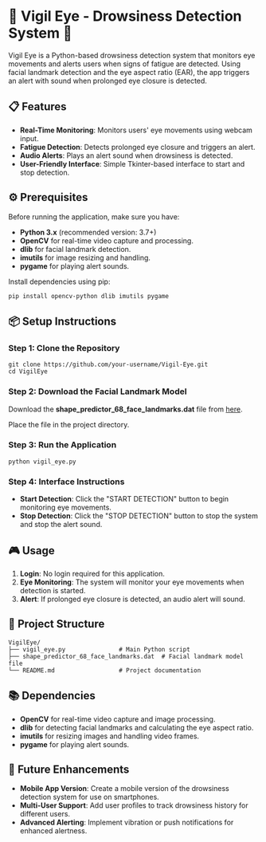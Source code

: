 <!DOCTYPE html>
<html lang="en">
<head>
  <meta charset="UTF-8">
  <meta name="viewport" content="width=device-width, initial-scale=1.0">
  <title>Vigil Eye - Drowsiness Detection System</title>
</head>
<body>

<h1>👀 Vigil Eye - Drowsiness Detection System 🚨</h1>
<p>Vigil Eye is a Python-based drowsiness detection system that monitors eye movements and alerts users when signs of fatigue are detected. Using facial landmark detection and the eye aspect ratio (EAR), the app triggers an alert with sound when prolonged eye closure is detected.</p>

<h2>📋 Features</h2>
<ul>
  <li><strong>Real-Time Monitoring</strong>: Monitors users' eye movements using webcam input.</li>
  <li><strong>Fatigue Detection</strong>: Detects prolonged eye closure and triggers an alert.</li>
  <li><strong>Audio Alerts</strong>: Plays an alert sound when drowsiness is detected.</li>
  <li><strong>User-Friendly Interface</strong>: Simple Tkinter-based interface to start and stop detection.</li>
</ul>

<h2>⚙️ Prerequisites</h2>
<p>Before running the application, make sure you have:</p>
<ul>
  <li><strong>Python 3.x</strong> (recommended version: 3.7+)</li>
  <li><strong>OpenCV</strong> for real-time video capture and processing.</li>
  <li><strong>dlib</strong> for facial landmark detection.</li>
  <li><strong>imutils</strong> for image resizing and handling.</li>
  <li><strong>pygame</strong> for playing alert sounds.</li>
</ul>

<p>Install dependencies using pip:</p>
<pre><code>pip install opencv-python dlib imutils pygame</code></pre>

<h2>📦 Setup Instructions</h2>

<h3>Step 1: Clone the Repository</h3>
<pre><code>git clone https://github.com/your-username/Vigil-Eye.git
cd VigilEye
</code></pre>

<h3>Step 2: Download the Facial Landmark Model</h3>
<p>Download the <strong>shape_predictor_68_face_landmarks.dat</strong> file from <a href="http://dlib.net/files/shape_predictor_68_face_landmarks.dat.bz2" target="_blank">here</a>.</p>
<p>Place the file in the project directory.</p>

<h3>Step 3: Run the Application</h3>
<pre><code>python vigil_eye.py</code></pre>

<h3>Step 4: Interface Instructions</h3>
<ul>
  <li><strong>Start Detection</strong>: Click the "START DETECTION" button to begin monitoring eye movements.</li>
  <li><strong>Stop Detection</strong>: Click the "STOP DETECTION" button to stop the system and stop the alert sound.</li>
</ul>

<h2>🎮 Usage</h2>
<ol>
  <li><strong>Login</strong>: No login required for this application.</li>
  <li><strong>Eye Monitoring</strong>: The system will monitor your eye movements when detection is started.</li>
  <li><strong>Alert</strong>: If prolonged eye closure is detected, an audio alert will sound.</li>
</ol>

<h2>📁 Project Structure</h2>
<pre><code>VigilEye/
├── vigil_eye.py               # Main Python script
├── shape_predictor_68_face_landmarks.dat  # Facial landmark model file
└── README.md                  # Project documentation
</code></pre>

<h2>📚 Dependencies</h2>
<ul>
  <li><strong>OpenCV</strong> for real-time video capture and image processing.</li>
  <li><strong>dlib</strong> for detecting facial landmarks and calculating the eye aspect ratio.</li>
  <li><strong>imutils</strong> for resizing images and handling video frames.</li>
  <li><strong>pygame</strong> for playing alert sounds.</li>
</ul>

<h2>🚀 Future Enhancements</h2>
<ul>
  <li><strong>Mobile App Version</strong>: Create a mobile version of the drowsiness detection system for use on smartphones.</li>
  <li><strong>Multi-User Support</strong>: Add user profiles to track drowsiness history for different users.</li>
  <li><strong>Advanced Alerting</strong>: Implement vibration or push notifications for enhanced alertness.</li>
</ul>

</body>
</html>
